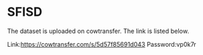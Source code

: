 # SFISD

The dataset is uploaded on cowtransfer. The link is listed below.

Link:https://cowtransfer.com/s/5d57f85691d043
Password:vp0k7r

